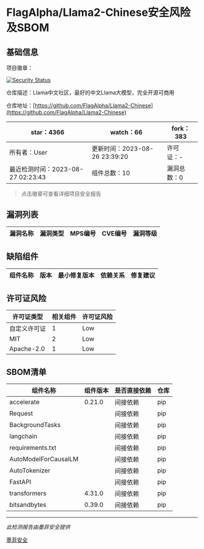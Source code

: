 # FlagAlpha/Llama2-Chinese安全风险及SBOM

## 基础信息

项目徽章：

[![Security Status](https://www.murphysec.com/platform3/v31/badge/1695502028867268608.svg)](https://www.murphysec.com/console/report/1695502028577861633/1695502028867268608)

仓库描述：Llama中文社区，最好的中文Llama大模型，完全开源可商用

仓库地址：[https://github.com/FlagAlpha/Llama2-Chinese](https://github.com/FlagAlpha/Llama2-Chinese)

| star：4366 | watch：66 | fork：383 |
| ----------- | -------------- | ------------ |
| 所有者：User | 更新时间：2023-08-26 23:39:20 | 许可证：- |
| 最近检测时间：2023-08-27 02:23:43 | 组件总数：10 | 漏洞总数：0 |

> 点击徽章可查看详细项目安全报告



## 漏洞列表

| 漏洞名称 | 漏洞类型 | MPS编号 | CVE编号 | 漏洞等级 |
| ------- | ------ | ------- | ------ | ----- |





## 缺陷组件

| 组件名称 | 版本 | 最小修复版本 | 依赖关系 | 修复建议 |
| -------- | ---- | ------------ | -------- | -------- |





## 许可证风险

| 许可证类型 | 相关组件 | 许可证风险 |
| ---------- | -------- | ---------- |
|自定义许可证|1|Low|
|MIT|2|Low|
|Apache-2.0|1|Low|




## SBOM清单

| 组件名称 | 组件版本 | 是否直接依赖 | 仓库 |
| -------- | -------- | ------------ | ---- |
|accelerate|0.21.0|间接依赖|pip|
|Request||间接依赖|pip|
|BackgroundTasks||间接依赖|pip|
|langchain||间接依赖|pip|
|requirements.txt||间接依赖|pip|
|AutoModelForCausalLM||间接依赖|pip|
|AutoTokenizer||间接依赖|pip|
|FastAPI||间接依赖|pip|
|transformers|4.31.0|间接依赖|pip|
|bitsandbytes|0.39.0|间接依赖|pip|


------

*此检测报告由墨菲安全提供*

[墨菲安全](www.murphysec.com)